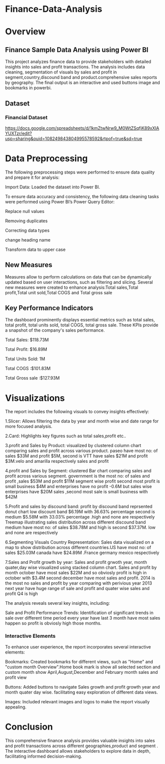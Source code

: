 # Finance-Data-Analysis

# Overview

## Finance Sample Data Analysis using Power BI

This project analyzes finance data to provide stakeholders with detailed insights into sales  and profit transactions. The analysis includes data cleaning, segmentation of visuals by sales and profit in segment,country,discound band and product.comprehensive sales reports by geography. The final output is an interactive and used buttons image and bookmarks in powerbi.

## Dataset
 ### Financial Dataset
https://docs.google.com/spreadsheets/d/1kmZtwNrw9_M0WtZSqfjK89xXlAYUXTzr/edit?usp=sharing&ouid=108249843804995578592&rtpof=true&sd=true

# Data Preprocessing

The following preprocessing steps were performed to ensure data quality and prepare it for analysis:

Import Data: Loaded the dataset into Power BI.

To ensure data accuracy and consistency, the following data cleaning tasks were performed using Power BI’s Power Query Editor:

Replace null values

Removing duplicates

Correcting data types

change heading name

Transform data to upper case

## New Measures

Measures allow to perform calculations on data that can be dynamically updated based on user interactions, 
such as filtering and slicing.
Several new measures were created to enhance analysis:Total sales,Total profit,Total unit sold,Total COGS and 
Total gross sale

## Key Performance Indicators

The dashboard prominently displays essential metrics such as total sales, total profit, total units sold, total COGS, total gross sale. These KPIs provide a snapshot of the company's sales performance.

Total Sales: $118.73M

Total Profit: $16.89M

Total Units Sold: 1M

Total COGS :$101.83M

Total Gross sale :$127.93M

# Visualizations

The report includes the following visuals to convey insights effectively:

1.Slicer:    Allows filtering the data by year and month wise and date range for more focused analysis.

2.Card:    Highlights key figures such as total sales,profit etc..

3.profit and Sales by Product:       visualized by clustered column chart comparing sales and profit across various 
   product. paseo have most no: of sales $33M and profit $5M, second is VTT have sales $21M and
   profit $3M.velo and amarilla respectively sales and profit

4.profit and Sales by Segment:      clustered Bar chart comparing sales and profit across various segment.
   government is the most no: of sales and profit ,sales $53M and profit $11M 
   segment wise profit second most profit is  small business $4M and enterprises have no profit -0.6M
   but sales wise enterprises have $20M sales ,second most sale is small business with $42M

5.Profit and sales by discound band:       profit by discound band reprsented donut chart low discount band $6.19M with 36.63%  percentage second is medium $5.58M with 33.03% percentage .high and none are respectively
Treemap illustrating sales distribution across different discound band medium have most no: of sales $38.78M and high is second $37.37M. low and none are respectively

6.Segmenting Visuals Country Representation:      Sales data visualized on a map to show distribution across different countries.US have most no: of sales $25.03M canada have $24.89M .France germany mexico respectively

7.Sales and Profit growth by year:  Sales and profit grwoth year, month quater,day wise visualized using 
stacked column chart. Sales and profit  by month october  have most sales $22M  and so obviosly profit is high in
october with $3.4M second december have most sales and profit. 2014 is the most no sales and profit  by year 
comparing with perivious year 2013 next year have huge range of sale and profit and quater wise sales and profit Q4
is high 

The analysis reveals several key insights, including:

Sale and Profit Performance Trends: Identification of significant trends in sale over different time period
every year have last 3 month have most sales happen so profit is obviosly high those months.

### Interactive Elements
To enhance user experience, the report incorporates several interactive elements:

Bookmarks: Created bookmarks for different views, such as "Home" and "custom month Overview".Home book mark
is show all selected section and custom month show April,August,December and February month sales and profit view

Buttons: Added buttons to navigate Sales growth and profit growth year and month quater day wise.
facilitating easy exploration of different data views.

Images: Included relevant images and logos to make the report visually appealing.


# Conclusion
This comprehensive finance analysis provides valuable insights into sales and profit transactions across different geographies,product and segment . The interactive dashboard allows stakeholders to explore data in depth, facilitating informed decision-making.






